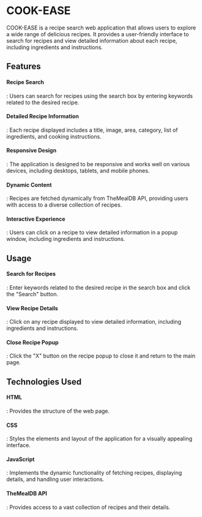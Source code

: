 <h1>COOK-EASE</h1>
COOK-EASE is a recipe search web application that allows users to explore a wide range of delicious recipes. It provides a user-friendly interface to search for recipes and view detailed information about each recipe, including ingredients and instructions.

<h2>Features</h2>
<h4>Recipe Search</h4>: Users can search for recipes using the search box by entering keywords related to the desired recipe.<br>
<h4>Detailed Recipe Information</h4>: Each recipe displayed includes a title, image, area, category, list of ingredients, and cooking instructions.<br>
<h4>Responsive Design</h4>: The application is designed to be responsive and works well on various devices, including desktops, tablets, and mobile phones.<br>
<h4>Dynamic Content</h4>: Recipes are fetched dynamically from TheMealDB API, providing users with access to a diverse collection of recipes.<br>
<h4>Interactive Experience</h4>: Users can click on a recipe to view detailed information in a popup window, including ingredients and instructions.<br>

<h2>Usage</h2>
<h4>Search for Recipes</h4>: Enter keywords related to the desired recipe in the search box and click the "Search" button.<br>
<h4>View Recipe Details</h4>: Click on any recipe displayed to view detailed information, including ingredients and instructions.<br>
<h4>Close Recipe Popup</h4>: Click the "X" button on the recipe popup to close it and return to the main page.<br>

<h2>Technologies Used</h2>
<h4>HTML</h4>: Provides the structure of the web page.<br>
<h4>CSS</h4>: Styles the elements and layout of the application for a visually appealing interface.<br>
<h4>JavaScript</h4>: Implements the dynamic functionality of fetching recipes, displaying details, and handling user interactions.<br>
<h4>TheMealDB API</h4>: Provides access to a vast collection of recipes and their details.<br>
